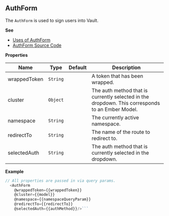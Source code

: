 <a name="AuthForm
The `AuthForm` is used to sign users into Vault.module_"></a>

## AuthForm
The `AuthForm` is used to sign users into Vault.

**See**

- [Uses of AuthForm](https://github.com/hashicorp/vault/search?l=Handlebars&q=AuthForm)
- [AuthForm Source Code](https://github.com/hashicorp/vault/blob/master/ui/app/components/auth-form.js)

**Properties**

| Name | Type | Default | Description |
| --- | --- | --- | --- |
| wrappedToken | <code>String</code> | <code></code> | A token that has been wrapped. |
| cluster | <code>Object</code> | <code></code> | The auth method that is currently selected in the dropdown. This corresponds to an Ember Model. |
| namespace | <code>String</code> | <code></code> | The currently active namespace. |
| redirectTo | <code>String</code> | <code></code> | The name of the route to redirect to. |
| selectedAuth | <code>String</code> | <code></code> | The auth method that is currently selected in the dropdown. |

**Example**

```js
// All properties are passed in via query params.
  <AuthForm 
    @wrappedToken={{wrappedToken}} 
    @cluster={{model}} 
    @namespace={{namespaceQueryParam}} 
    @redirectTo={{redirectTo}} 
    @selectedAuth={{authMethod}}/>```
